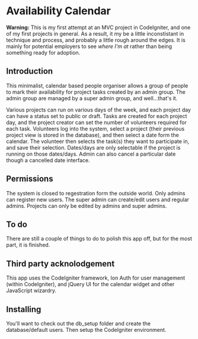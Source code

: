 # Availability Calendar

**Warning:** This is my first attempt at an MVC project in CodeIgniter, and one of my first projects in general. As a result, it my be a little inconstistant in technique and process, and probably a little rough around the edges. It is mainly for potential employers to see *where I'm at* rather than being something ready for adoption. 

## Introduction

This minimalist, calendar based people organiser allows a group of people to mark their availability for project tasks created by an admin group. The admin group are managed by a super admin group, and well...that's it. 

Various projects can run on various days of the week, and each project day can have a status set to public or draft. Tasks are created for each project day, and the project creator can set the number of volunteers required for each task. Volunteers log into the system, select a project (their previous project view is stored in the database), and then select a date form the calendar. The volunteer then selects the task(s) they want to participate in, and save their selection. Dates/days are only selectable if the project is running on those dates/days. Admin can also cancel a particular date though a cancelled date interface.  

## Permissions

The system is closed to regestration form the outside world. Only admins can register new users. The super admin can create/edit users and regular admins. Projects can only be edited by admins and super admins. 

## To do

There are still a couple of things to do to polish this app off, but for the most part, it is finished. 

## Third party acknolodgement 

This app uses the CodeIgniter framework, Ion Auth for user management (within CodeIgniter), and jQuery UI for the calendar widget and other JavaScript wizardry. 

## Installing 

You'll want to check out the db_setup folder and create the database/default users. Then setup the CodeIgniter environment. 
